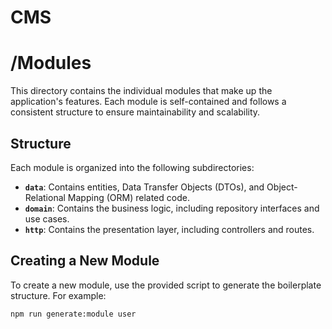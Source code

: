 # CMS

# /Modules

This directory contains the individual modules that make up the application's features. Each module is self-contained and follows a consistent structure to ensure maintainability and scalability.

## Structure

Each module is organized into the following subdirectories:

- **`data`**: Contains entities, Data Transfer Objects (DTOs), and Object-Relational Mapping (ORM) related code.
- **`domain`**: Contains the business logic, including repository interfaces and use cases.
- **`http`**: Contains the presentation layer, including controllers and routes.

## Creating a New Module

To create a new module, use the provided script to generate the boilerplate structure. For example:

```bash
npm run generate:module user
```
